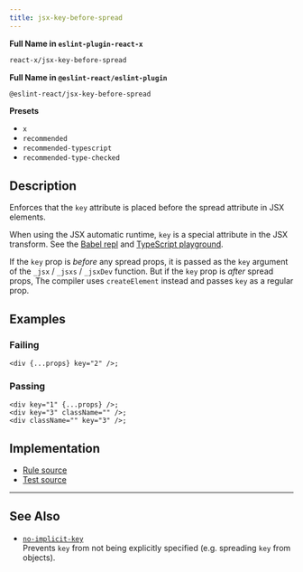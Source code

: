 ```yaml
---
title: jsx-key-before-spread
---
```


**Full Name in `eslint-plugin-react-x`**

```sh copy
react-x/jsx-key-before-spread
```

**Full Name in `@eslint-react/eslint-plugin`**

```sh copy
@eslint-react/jsx-key-before-spread
```

**Presets**

- `x`
- `recommended`
- `recommended-typescript`
- `recommended-type-checked`

## Description

Enforces that the `key` attribute is placed before the spread attribute in JSX elements.

When using the JSX automatic runtime, `key` is a special attribute in the JSX transform. See the [Babel repl](https://babeljs.io/repl#?browsers=last%202%20chrome%20versions&build=&builtIns=false&corejs=3.21&spec=false&loose=false&code_lz=DwEwlgbgBA1gpgTwLwCICMKoG8B0eAOATgPb4DOAvlAPQB8A3AFCiTZ45GmWyKoBMmOkxbR4yFAGZMAYwA2AQzJkAcvIC2cVIIbNw0OYpXrNKTGNRSaDIA&forceAllTransforms=false&modules=false&shippedProposals=false&evaluate=true&fileSize=false&timeTravel=false&sourceType=module&lineWrap=true&presets=react&prettier=false&targets=&version=7.27.0&externalPlugins=&assumptions=%7B%7D) and [TypeScript playground](https://www.typescriptlang.org/play/?target=99&jsx=4#code/DwEwlgbgBA1gpgTwLwCICMKoG8B0eAOATgPb4DOAvlAPQB8A3ALABQok2eORplsiqAJkx0mrcNHjIUAZkwBjADYBDMmQBySgLZxUwhizbRFK9Vp0pMk1ABY99IA).

If the `key` prop is _before_ any spread props, it is passed as the `key` argument of the `_jsx` / `_jsxs` / `_jsxDev` function. But if the `key` prop is _after_ spread props, The compiler uses `createElement` instead and passes `key` as a regular prop.

## Examples

### Failing

```tsx
<div {...props} key="2" />;
```

### Passing

```tsx
<div key="1" {...props} />;
<div key="3" className="" />;
<div className="" key="3" />;
```

## Implementation

- [Rule source](https://github.com/Rel1cx/eslint-react/tree/main/packages/plugins/eslint-plugin-react-x/src/rules/jsx-key-before-spread.ts)
- [Test source](https://github.com/Rel1cx/eslint-react/tree/main/packages/plugins/eslint-plugin-react-x/src/rules/jsx-key-before-spread.spec.ts)

---

## See Also

- [`no-implicit-key`](./no-implicit-key)\
  Prevents `key` from not being explicitly specified (e.g. spreading `key` from objects).
